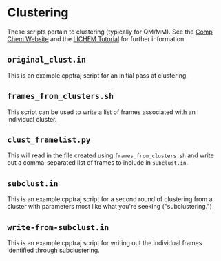 # Clustering

These scripts pertain to clustering (typically for QM/MM).
See the [Comp Chem Website](https://emleddin.github.io/comp-chem-website/Analysisguide-clustering.html)
and the [LICHEM Tutorial](https://emleddin.github.io/LICHEM-tutorial/03-MD-cluster/index.html)
for further information.

## `original_clust.in`
This is an example cpptraj script for an initial pass at clustering.

## `frames_from_clusters.sh`
This script can be used to write a list of frames associated with an individual
cluster.

## `clust_framelist.py`
This will read in the file created using `frames_from_clusters.sh` and write
out a comma-separated list of frames to include in `subclust.in`.

## `subclust.in`
This is an example cpptraj script for a second round of clustering from a
cluster with parameters most like what you're seeking ("subclustering.")

## `write-from-subclust.in`
This is an example cpptraj script for writing out the individual frames
identified through subclustering.
